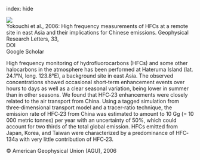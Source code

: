 index: hide

<div class="Citation">
    <div class="Citation-thumb CitationThumb-linked"  data-href="https://doi.org/10.1029/2006gl026403">
      <img src="https://static.claimspace.cloud/climate-study-static/refs/thumbs/2/Yokouchi_et_al_2006-thumb.png" />
    </div>

  <div class="Citation-body">
    <div class="Citation-text">Yokouchi et al., 2006: High frequency measurements of HFCs at a remote site in east Asia and their implications for Chinese emissions. <span class="Article-journal">Geophysical Research Letters, </span><span class="Article-volume">33, </span></div>
    <div class="Citation-links">
      <div class="CitationLink" data-href="https://doi.org/10.1029/2006gl026403">
        <div class="CitationLink-icon CitationLink-Doi"></div>
        <div class="CitationLink-text">DOI</div>
      </div>
      <div class="CitationLink" data-href="https://scholar.google.com/scholar?q=10.1029/2006gl026403">
        <div class="CitationLink-icon CitationLink-Scholar"></div>
        <div class="CitationLink-text">Google Scholar</div>
      </div>
    </div>
  </div>
</div>

High frequency monitoring of hydrofluorocarbons (HFCs) and some other halocarbons in the atmosphere has been performed at Hateruma Island (lat. 24.1°N, long. 123.8°E), a background site in east Asia. The observed concentrations showed occasional short‐term enhancement events over hours to days as well as a clear seasonal variation, being lower in summer than in other seasons. We found that HFC‐23 enhancements were closely related to the air transport from China. Using a tagged simulation from three‐dimensional transport model and a tracer‐ratio technique, the emission rate of HFC‐23 from China was estimated to amount to 10 Gg (= 10 000 metric tonnes) per year with an uncertainty of 50%, which could account for two thirds of the total global emission. HFCs emitted from Japan, Korea, and Taiwan were characterized by a predominance of HFC‐134a with very little contribution of HFC‐23.

<div class="Citation-copy">
&copy; American Geophysical Union (AGU), 2006
</div>